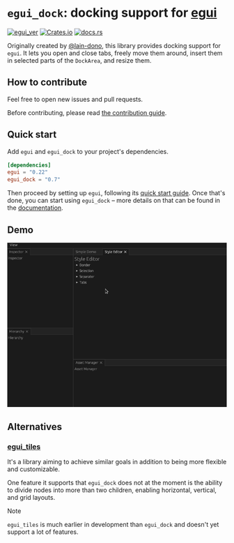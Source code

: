 # `egui_dock`: docking support for [egui](https://github.com/emilk/egui)

[![egui_ver](https://img.shields.io/badge/egui-0.22-blue)](https://github.com/emilk/egui)
[![Crates.io](https://img.shields.io/crates/v/egui_dock)](https://crates.io/crates/egui_dock)
[![docs.rs](https://img.shields.io/docsrs/egui_dock)](https://docs.rs/egui_dock/)

Originally created by [@lain-dono](https://github.com/lain-dono), this library provides docking support for `egui`.
It lets you open and close tabs, freely move them around, insert them in selected parts of the `DockArea`, and resize them.

## How to contribute

Feel free to open new issues and pull requests.

Before contributing, please read [the contribution guide](CONTRIBUTING.md).

## Quick start

Add `egui` and `egui_dock` to your project's dependencies.

```toml
[dependencies]
egui = "0.22"
egui_dock = "0.7"
```

Then proceed by setting up `egui`, following its [quick start guide](https://github.com/emilk/egui#quick-start).
Once that's done, you can start using `egui_dock` – more details on that can be found in the
[documentation](https://docs.rs/egui_dock/latest/egui_dock/).

## Demo

![demo](images/demo.gif "Demo")

## Alternatives

### [egui_tiles](https://https://github.com/rerun-io/egui_tiles) 

It's a library aiming to achieve similar goals in addition to being more flexible and customizable.

One feature it supports that `egui_dock` does not at the moment is the ability to divide nodes into more than two children,
enabling horizontal, vertical, and grid layouts.

> [!NOTE]
> `egui_tiles` is much earlier in development than `egui_dock` and doesn't yet support a lot of features.
